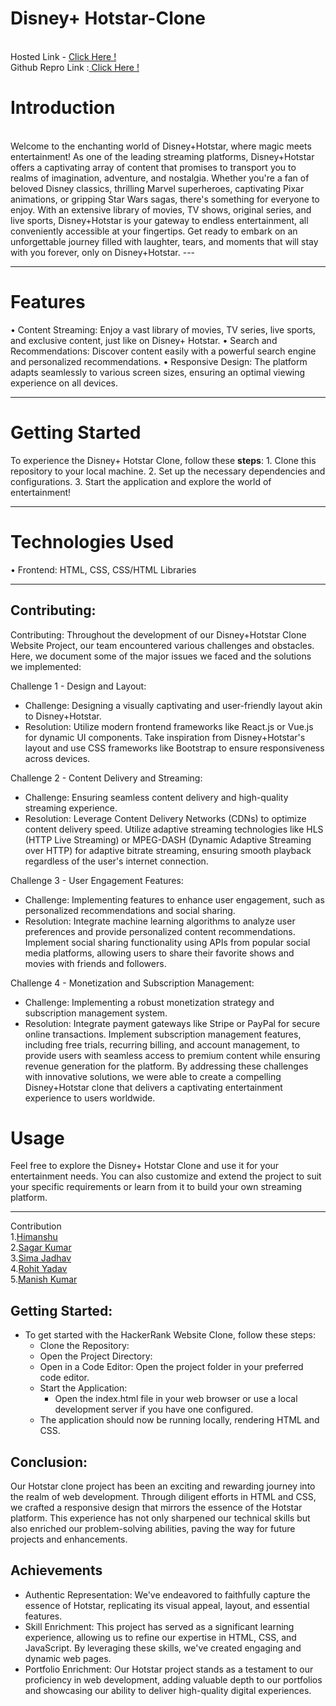 <h1><b>Disney+ Hotstar-Clone</b></h1><br>
Hosted Link - <a href="https://saggyintoit.github.io/Disney-Hotstart/index.html"> Click Here ! </a> <br>
Github Repro Link :<a href="https://saggyintoit.github.io/Disney-Hotstart"> Click Here ! </a><br>

</hr>

<h1>Introduction</h1> <br>
Welcome to the enchanting world of Disney+Hotstar, where magic meets entertainment! As one of the leading streaming platforms, Disney+Hotstar offers a captivating array of content that promises to transport you to realms of imagination, adventure, and nostalgia. Whether you're a fan of beloved Disney classics, thrilling Marvel superheroes, captivating Pixar animations, or gripping Star Wars sagas, there's something for everyone to enjoy. With an extensive library of movies, TV shows, original series, and live sports, Disney+Hotstar is your gateway to endless entertainment, all conveniently accessible at your fingertips. Get ready to embark on an unforgettable journey filled with laughter, tears, and moments that will stay with you forever, only on Disney+Hotstar.
---
<hr>
  
<h1>Features</h1>
•	Content Streaming: Enjoy a vast library of movies, TV series, live sports, and exclusive content, just like on Disney+ Hotstar.
•	Search and Recommendations: Discover content easily with a powerful search engine and personalized recommendations.
•	Responsive Design: The platform adapts seamlessly to various screen sizes, ensuring an optimal viewing experience on all devices.
<hr>
<h1>Getting Started</h1>
To experience the Disney+ Hotstar Clone, follow these <b>steps</b>:
1.	Clone this repository to your local machine.
2.	Set up the necessary dependencies and configurations.
3.	Start the application and explore the world of entertainment!
<hr>
<h1>Technologies Used</h1>
•	Frontend: HTML, CSS, CSS/HTML Libraries
<hr>

## Contributing:
Contributing:
Throughout the development of our Disney+Hotstar Clone Website Project, our team encountered various challenges and obstacles. Here, we document some of the major issues we faced and the solutions we implemented:

Challenge 1 - Design and Layout:
- Challenge: Designing a visually captivating and user-friendly layout akin to Disney+Hotstar.
- Resolution: Utilize modern frontend frameworks like React.js or Vue.js for dynamic UI components. Take inspiration from Disney+Hotstar's layout and use CSS frameworks like Bootstrap to ensure responsiveness across devices.
 
Challenge 2 - Content Delivery and Streaming:
- Challenge: Ensuring seamless content delivery and high-quality streaming experience.
- Resolution: Leverage Content Delivery Networks (CDNs) to optimize content delivery speed. Utilize adaptive streaming technologies like HLS (HTTP Live Streaming) or MPEG-DASH (Dynamic Adaptive Streaming over HTTP) for adaptive bitrate streaming, ensuring smooth playback regardless of the user's internet connection.
  
Challenge 3 - User Engagement Features:
- Challenge: Implementing features to enhance user engagement, such as personalized recommendations and social sharing.
- Resolution: Integrate machine learning algorithms to analyze user preferences and provide personalized content recommendations. Implement social sharing functionality using APIs from popular social media platforms, allowing users to share their favorite shows and movies with friends and followers.

Challenge 4 - Monetization and Subscription Management:
- Challenge: Implementing a robust monetization strategy and subscription management system.
- Resolution: Integrate payment gateways like Stripe or PayPal for secure online transactions. Implement subscription management features, including free trials, recurring billing, and account management, to provide users with seamless access to premium content while ensuring revenue generation for the platform.
By addressing these challenges with innovative solutions, we were able to create a compelling Disney+Hotstar clone that delivers a captivating entertainment experience to users worldwide.

<h1>Usage</h1>
Feel free to explore the Disney+ Hotstar Clone and use it for your entertainment needs. You can also customize and extend the project to suit your specific requirements or learn from it to build your own streaming platform.
<hr>
Contribution
<br>
1.<a href="https://github.com/Himanshu001-U">Himanshu</a>
<br>
2.<a href="https://github.com/SaggyintoIT">Sagar Kumar</a>
<br>
3.<a href="https://github.com/simajadhav63">Sima Jadhav</a>
<br>
4.<a href="https://github.com/Rohityadavsky">Rohit Yadav</a>
<br>
5.<a href="https://github.com/Manish-Kumar-Ram">Manish Kumar</a>

## Getting Started:
- To get started with the HackerRank Website Clone, follow these steps:
  - Clone the Repository:
  - Open the Project Directory:
  - Open in a Code Editor: Open the project folder in your preferred code editor.
  - Start the Application:
       - Open the index.html file in your web browser or use a local development server if you have one configured.
  - The application should now be running locally, rendering HTML and CSS.

## Conclusion:
Our Hotstar clone project has been an exciting and rewarding journey into the realm of web development. Through diligent efforts in HTML and CSS, we crafted a responsive design that mirrors the essence of the Hotstar platform. This experience has not only sharpened our technical skills but also enriched our problem-solving abilities, paving the way for future projects and enhancements.

## Achievements
- Authentic Representation: We've endeavored to faithfully capture the essence of Hotstar, replicating its visual appeal, layout, and essential features.
- Skill Enrichment: This project has served as a significant learning experience, allowing us to refine our expertise in HTML, CSS, and JavaScript. By leveraging these skills, we've created engaging and dynamic web pages.
- Portfolio Enrichment: Our Hotstar project stands as a testament to our proficiency in web development, adding valuable depth to our portfolios and showcasing our ability to deliver high-quality digital experiences.





